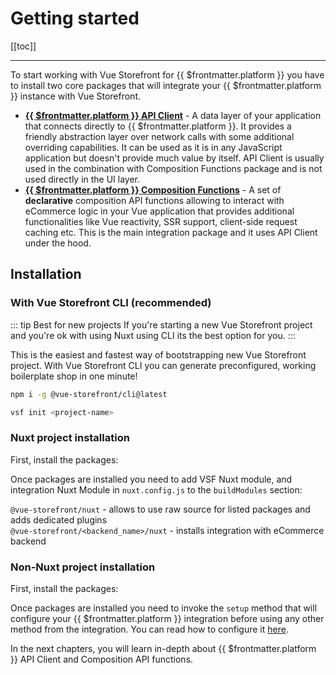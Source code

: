 # Getting started

[[toc]]

----
To start working with Vue Storefront for {{ $frontmatter.platform }} you have to install two core packages that will  integrate your {{ $frontmatter.platform }} instance with Vue Storefront.

- [**{{ $frontmatter.platform }} API Client**](./api-client) - A data layer of your application that connects directly to {{ $frontmatter.platform }}. It provides a friendly abstraction layer over network calls with some additional overriding capabilities. It can be used as it is in any JavaScript application but doesn't provide much value by itself. API Client is usually used in the combination with Composition Functions package and is not used directly in the UI layer.
- [**{{ $frontmatter.platform }} Composition Functions**](./composables) - A set of **declarative** composition API functions allowing to interact with eCommerce logic in your Vue application that provides additional functionalities like Vue reactivity, SSR support, client-side request caching etc. This is the main integration package and it uses API Client under the hood.

## Installation
### With Vue Storefront CLI (recommended)

::: tip Best for new projects
If you're starting a new Vue Storefront project and you're ok with using Nuxt using CLI its the best option for you.
:::

This is the easiest and fastest way of bootstrapping new Vue Storefront project. With Vue Storefront CLI you can generate preconfigured, working boilerplate shop in one minute! 

```bash
npm i -g @vue-storefront/cli@latest
```

```bash
vsf init <project-name>
```

### Nuxt project installation

First, install the packages:

<Content slot-key="installation-nuxt" />

Once packages are installed you need to add VSF Nuxt module, and integration Nuxt Module in `nuxt.config.js` to the `buildModules` section:

<Content slot-key="nuxt-setup-module" />

`@vue-storefront/nuxt` - allows to use raw source for listed packages and adds dedicated plugins   
`@vue-storefront/<backend_name>/nuxt` - installs integration with eCommerce backend

### Non-Nuxt project installation

First, install the packages:

<Content slot-key="installation" />

Once packages are installed you need to invoke the `setup` method that will configure your {{ $frontmatter.platform }} integration before using any other method from the integration. You can read how to configure it [here](./api-client).

<Content slot-key="setup" />

In the next chapters, you will learn in-depth about {{ $frontmatter.platform }} API Client and Composition API functions.
